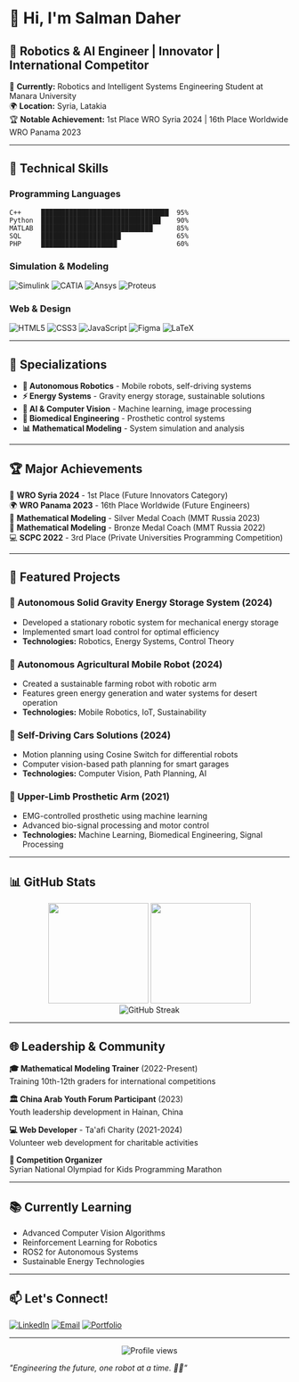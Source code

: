# 👋 Hi, I'm Salman Daher

## 🚀 Robotics & AI Engineer | Innovator | International Competitor

🎯 **Currently:** Robotics and Intelligent Systems Engineering Student at Manara University  
🌍 **Location:** Syria, Latakia  
🏆 **Notable Achievement:** 1st Place WRO Syria 2024 | 16th Place Worldwide WRO Panama 2023

---

## 🔧 Technical Skills

### Programming Languages
```text
C++     ████████████████████████████████  95%
Python  ██████████████████████████████    90%
MATLAB  ████████████████████████████      85%
SQL     ████████████████████              65%
PHP     ███████████████████               60%
```

### Simulation & Modeling
![Simulink](https://img.shields.io/badge/-Simulink-FF6C00?style=flat-square&logo=mathworks&logoColor=white)
![CATIA](https://img.shields.io/badge/-CATIA%20V5-005386?style=flat-square&logo=dassault-systemes&logoColor=white)
![Ansys](https://img.shields.io/badge/-Ansys-FFD700?style=flat-square&logo=ansys&logoColor=black)
![Proteus](https://img.shields.io/badge/-Proteus-1E88E5?style=flat-square&logo=proteus&logoColor=white)

### Web & Design
![HTML5](https://img.shields.io/badge/-HTML5-E34F26?style=flat-square&logo=html5&logoColor=white)
![CSS3](https://img.shields.io/badge/-CSS3-1572B6?style=flat-square&logo=css3&logoColor=white)
![JavaScript](https://img.shields.io/badge/-JavaScript-F7DF1E?style=flat-square&logo=javascript&logoColor=black)
![Figma](https://img.shields.io/badge/-Figma-F24E1E?style=flat-square&logo=figma&logoColor=white)
![LaTeX](https://img.shields.io/badge/-LaTeX-008080?style=flat-square&logo=latex&logoColor=white)

---

## 🎯 Specializations

- **🤖 Autonomous Robotics** - Mobile robots, self-driving systems
- **⚡ Energy Systems** - Gravity energy storage, sustainable solutions  
- **🧠 AI & Computer Vision** - Machine learning, image processing
- **🦾 Biomedical Engineering** - Prosthetic control systems
- **📊 Mathematical Modeling** - System simulation and analysis

---

## 🏆 Major Achievements

🥇 **WRO Syria 2024** - 1st Place (Future Innovators Category)  
🌍 **WRO Panama 2023** - 16th Place Worldwide (Future Engineers)  
🥈 **Mathematical Modeling** - Silver Medal Coach (MMT Russia 2023)  
🥉 **Mathematical Modeling** - Bronze Medal Coach (MMT Russia 2022)  
💻 **SCPC 2022** - 3rd Place (Private Universities Programming Competition)

---

## 🔬 Featured Projects

### 🌱 Autonomous Solid Gravity Energy Storage System (2024)
- Developed a stationary robotic system for mechanical energy storage
- Implemented smart load control for optimal efficiency
- **Technologies:** Robotics, Energy Systems, Control Theory

### 🚜 Autonomous Agricultural Mobile Robot (2024)
- Created a sustainable farming robot with robotic arm
- Features green energy generation and water systems for desert operation
- **Technologies:** Mobile Robotics, IoT, Sustainability

### 🚗 Self-Driving Cars Solutions (2024)
- Motion planning using Cosine Switch for differential robots
- Computer vision-based path planning for smart garages
- **Technologies:** Computer Vision, Path Planning, AI

### 🦾 Upper-Limb Prosthetic Arm (2021)
- EMG-controlled prosthetic using machine learning
- Advanced bio-signal processing and motor control
- **Technologies:** Machine Learning, Biomedical Engineering, Signal Processing

---

## 📊 GitHub Stats

<div align="center">
  <img height="180em" src="https://github-readme-stats.vercel.app/api?username=YOUR_USERNAME&show_icons=true&theme=tokyonight&include_all_commits=true&count_private=true"/>
  <img height="180em" src="https://github-readme-stats.vercel.app/api/top-langs/?username=YOUR_USERNAME&layout=compact&langs_count=7&theme=tokyonight"/>
</div>

<div align="center">
  <img src="https://github-readme-streak-stats.herokuapp.com/?user=YOUR_USERNAME&theme=tokyonight" alt="GitHub Streak" />
</div>

---

## 🌐 Leadership & Community

**🎓 Mathematical Modeling Trainer** (2022-Present)  
Training 10th-12th graders for international competitions

**🏛️ China Arab Youth Forum Participant** (2023)  
Youth leadership development in Hainan, China

**💻 Web Developer** - Ta'afi Charity (2021-2024)  
Volunteer web development for charitable activities

**🏅 Competition Organizer**  
Syrian National Olympiad for Kids Programming Marathon

---

## 📚 Currently Learning

- Advanced Computer Vision Algorithms
- Reinforcement Learning for Robotics
- ROS2 for Autonomous Systems
- Sustainable Energy Technologies

---

## 📫 Let's Connect!

[![LinkedIn](https://img.shields.io/badge/-LinkedIn-0077B5?style=for-the-badge&logo=linkedin&logoColor=white)](YOUR_LINKEDIN_URL)
[![Email](https://img.shields.io/badge/-Email-D14836?style=for-the-badge&logo=gmail&logoColor=white)](mailto:salmandaher121@gmail.com)
[![Portfolio](https://img.shields.io/badge/-Portfolio-000000?style=for-the-badge&logo=github&logoColor=white)](https://YOUR_USERNAME.github.io)

---

<div align="center">
  <img src="https://komarev.com/ghpvc/?username=YOUR_USERNAME&color=blue&style=flat-square&label=Profile+Views" alt="Profile views" />
</div>

*"Engineering the future, one robot at a time. 🤖✨"*
